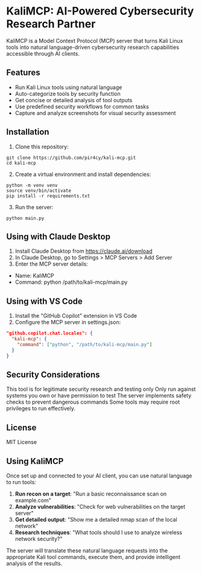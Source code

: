 # KaliMCP: AI-Powered Cybersecurity Research Partner

KaliMCP is a Model Context Protocol (MCP) server that turns Kali Linux tools into natural language-driven cybersecurity research capabilities accessible through AI clients.

## Features

- Run Kali Linux tools using natural language
- Auto-categorize tools by security function
- Get concise or detailed analysis of tool outputs
- Use predefined security workflows for common tasks
- Capture and analyze screenshots for visual security assessment

## Installation

1. Clone this repository:
```
git clone https://github.com/pir4cy/kali-mcp.git 
cd kali-mcp
```
2. Create a virtual environment and install dependencies:
```
python -m venv venv 
source venv/bin/activate 
pip install -r requirements.txt
```
3. Run the server:
```
python main.py
```

## Using with Claude Desktop

1. Install Claude Desktop from https://claude.ai/download
2. In Claude Desktop, go to Settings > MCP Servers > Add Server
3. Enter the MCP server details:
- Name: KaliMCP
- Command: python /path/to/kali-mcp/main.py

## Using with VS Code

1. Install the "GitHub Copilot" extension in VS Code
2. Configure the MCP server in settings.json:
```json
"github.copilot.chat.locales": {
  "kali-mcp": {
    "command": ["python", "/path/to/kali-mcp/main.py"]
  }
}
```
## Security Considerations
This tool is for legitimate security research and testing only
Only run against systems you own or have permission to test
The server implements safety checks to prevent dangerous commands
Some tools may require root privileges to run effectively.  

## License
MIT License

## Using KaliMCP

Once set up and connected to your AI client, you can use natural language to run tools:

1. **Run recon on a target**: "Run a basic reconnaissance scan on example.com"
2. **Analyze vulnerabilities**: "Check for web vulnerabilities on the target server"
3. **Get detailed output**: "Show me a detailed nmap scan of the local network"
4. **Research techniques**: "What tools should I use to analyze wireless network security?"

The server will translate these natural language requests into the appropriate Kali tool commands, execute them, and provide intelligent analysis of the results.